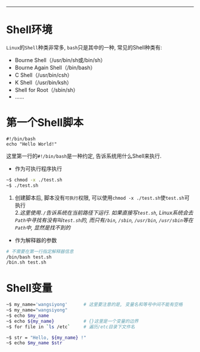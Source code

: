 ***
# Shell环境
`Linux`的`Shell`种类非常多, `bash`只是其中的一种, 常见的Shell种类有:
- Bourne Shell（/usr/bin/sh或/bin/sh）
- Bourne Again Shell（/bin/bash）
- C Shell（/usr/bin/csh）
- K Shell（/usr/bin/ksh）
- Shell for Root（/sbin/sh）
- ......

# 第一个Shell脚本
```shell
#!/bin/bash
echo "Hello World!"
```
这里第一行的`#!/bin/bash`是一种约定, 告诉系统用什么Shell来执行.
- 作为可执行程序执行
```bash
~$ chmod -x ./test.sh
~$ ./test.sh
```
1. 创建脚本后, 脚本没有`可执行`权限, 可以使用`chmod -x ./test.sh`使`test.sh`可执行  
2.*这里使用`./`告诉系统在当前路径下运行. 如果直接写`test.sh`, Linux系统会去`Path`中寻找有没有叫`test.sh`的, 而只有`/bin`, `/sbin`, `/usr/bin`, `/usr/sbin`等在`Path`中, 显然是找不到的*

- 作为解释器的参数  
```bash
# 不需要在第一行指定解释器信息
/bin/bash test.sh
/bin.sh test.sh
```

# Shell变量
```bash
~$ my_name='wangsiyong'      # 这里要注意的是, 变量名和等号中间不能有空格
~$ my_name="wangsiyong"
~$ echo $my_name
~$ echo ${my_name}           # {}这里是一个变量的边界
~$ for file in `ls /etc`     # 遍历/etc目录下文件名
```

```bash
~$ str = "Hello, ${my_name} !"
~$ echo $my_name $str
```
